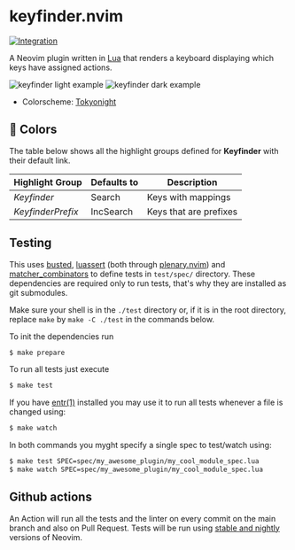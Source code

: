 # keyfinder.nvim

[![Integration][integration-badge]][integration-runs]

A Neovim plugin written in [Lua][lua] that renders a keyboard displaying which
keys have assigned actions.

![keyfinder light example](https://user-images.githubusercontent.com/460913/204161379-75391311-536d-424a-83ca-a8ecad02abad.png#gh-light-mode-only)
![keyfinder dark example](https://user-images.githubusercontent.com/460913/204161566-3c7cf476-ca71-41dd-8618-99940dae68b6.png#gh-dark-mode-only)


* Colorscheme: [Tokyonight](https://github.com/folke/tokyonight.nvim)

## 🎨 Colors

The table below shows all the highlight groups defined for **Keyfinder** with their default link.

| Highlight Group     | Defaults to | Description                                 |
| ------------------- | ----------- | ------------------------------------------- |
| _Keyfinder_         | Search      | Keys with mappings                          |
| _KeyfinderPrefix_   | IncSearch   | Keys that are prefixes                      |

## Testing

This uses [busted][busted], [luassert][luassert] (both through
[plenary.nvim][plenary]) and [matcher_combinators][matcher_combinators] to
define tests in `test/spec/` directory. These dependencies are required only to
run tests, that's why they are installed as git submodules.

Make sure your shell is in the `./test` directory or, if it is in the root directory,
replace `make` by `make -C ./test` in the commands below.

To init the dependencies run

```bash
$ make prepare
```

To run all tests just execute

```bash
$ make test
```

If you have [entr(1)][entr] installed you may use it to run all tests whenever a
file is changed using:

```bash
$ make watch
```

In both commands you myght specify a single spec to test/watch using:

```bash
$ make test SPEC=spec/my_awesome_plugin/my_cool_module_spec.lua
$ make watch SPEC=spec/my_awesome_plugin/my_cool_module_spec.lua
```

## Github actions

An Action will run all the tests and the linter on every commit on the main
branch and also on Pull Request. Tests will be run using
[stable and nightly][neovim-test-versions] versions of Neovim.

[lua]: https://www.lua.org/
[entr]: https://eradman.com/entrproject/
[luarocks]: https://luarocks.org/
[busted]: https://olivinelabs.com/busted/
[luassert]: https://github.com/Olivine-Labs/luassert
[plenary]: https://github.com/nvim-lua/plenary.nvim
[matcher_combinators]: https://github.com/m00qek/matcher_combinators.lua
[integration-badge]: https://github.com/jokajak/keyfinder.nvim/actions/workflows/integration.yml/badge.svg
[integration-runs]: https://github.com/jokajak/keyfinder.nvim/actions/workflows/integration.yml
[neovim-test-versions]: .github/workflows/integration.yml#L17
[help]: doc/keyfinder.txt
